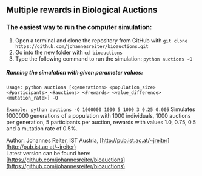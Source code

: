 ## Multiple rewards in Biological Auctions


### The easiest way to run the computer simulation:
1. Open a terminal and clone the repository from GitHub with ```git clone https://github.com/johannesreiter/bioauctions.git```
2. Go into the new folder with ```cd bioauctions```
3. Type the following command to run the simulation: ```python auctions -O```

##### Running the simulation with given parameter values:

```Usage: python auctions [<generations> <population_size> <#participants> <#auctions> <#rewards> <value_difference> <mutation_rate>] -O```

```Example: python auctions -O 1000000 1000 5 1000 3 0.25 0.005```
Simulates 1000000 generations of a population with 1000 individuals, 1000 auctions per generation, 5 participants per auction,
rewards with values 1.0, 0.75, 0.5 and a mutation rate of 0.5%.


Author: Johannes Reiter, IST Austria, [http://pub.ist.ac.at/~jreiter](http://pub.ist.ac.at/~jreiter)  
Latest version can be found here: [https://github.com/johannesreiter/bioauctions](https://github.com/johannesreiter/bioauctions)